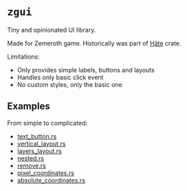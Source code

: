 # `zgui`

Tiny and opinionated UI library.

Made for Zemeroth game.
Historically was part of [Häte](https://docs.rs/hate) crate.

Limitations:

- Only provides simple labels, buttons and layouts
- Handles only basic click event
- No custom styles, only the basic one

## Examples

From simple to complicated:

- [text_button.rs](./examples/text_button.rs)
- [vertical_layout.rs](examples/vertical_layout.rs)
- [layers_layout.rs](examples/layers_layout.rs)
- [nested.rs](./examples/nested.rs)
- [remove.rs](./examples/remove.rs)
- [pixel_coordinates.rs](./examples/pixel_coordinates.rs)
- [absolute_coordinates.rs](./examples/absolute_coordinates.rs)
